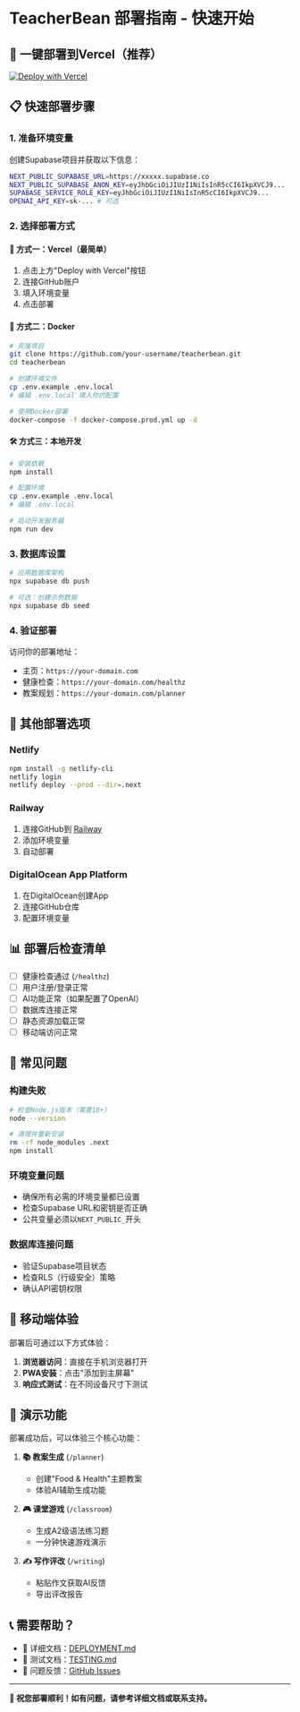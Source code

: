 # TeacherBean 部署指南 - 快速开始

## 🚀 一键部署到Vercel（推荐）

[![Deploy with Vercel](https://vercel.com/button)](https://vercel.com/new/clone?repository-url=https://github.com/your-username/teacherbean&env=NEXT_PUBLIC_SUPABASE_URL,NEXT_PUBLIC_SUPABASE_ANON_KEY,SUPABASE_SERVICE_ROLE_KEY,OPENAI_API_KEY)

## 📋 快速部署步骤

### 1. 准备环境变量

创建Supabase项目并获取以下信息：

```bash
NEXT_PUBLIC_SUPABASE_URL=https://xxxxx.supabase.co
NEXT_PUBLIC_SUPABASE_ANON_KEY=eyJhbGciOiJIUzI1NiIsInR5cCI6IkpXVCJ9...
SUPABASE_SERVICE_ROLE_KEY=eyJhbGciOiJIUzI1NiIsInR5cCI6IkpXVCJ9...
OPENAI_API_KEY=sk-... # 可选
```

### 2. 选择部署方式

#### 🌟 方式一：Vercel（最简单）
1. 点击上方"Deploy with Vercel"按钮
2. 连接GitHub账户
3. 填入环境变量
4. 点击部署

#### 🐳 方式二：Docker
```bash
# 克隆项目
git clone https://github.com/your-username/teacherbean.git
cd teacherbean

# 创建环境文件
cp .env.example .env.local
# 编辑 .env.local 填入你的配置

# 使用Docker部署
docker-compose -f docker-compose.prod.yml up -d
```

#### 🛠️ 方式三：本地开发
```bash
# 安装依赖
npm install

# 配置环境
cp .env.example .env.local
# 编辑 .env.local

# 启动开发服务器
npm run dev
```

### 3. 数据库设置

```bash
# 应用数据库架构
npx supabase db push

# 可选：创建示例数据
npx supabase db seed
```

### 4. 验证部署

访问你的部署地址：
- 主页：`https://your-domain.com`
- 健康检查：`https://your-domain.com/healthz`
- 教案规划：`https://your-domain.com/planner`

## 🔧 其他部署选项

### Netlify
```bash
npm install -g netlify-cli
netlify login
netlify deploy --prod --dir=.next
```

### Railway
1. 连接GitHub到 [Railway](https://railway.app)
2. 添加环境变量
3. 自动部署

### DigitalOcean App Platform
1. 在DigitalOcean创建App
2. 连接GitHub仓库
3. 配置环境变量

## 📊 部署后检查清单

- [ ] 健康检查通过 (`/healthz`)
- [ ] 用户注册/登录正常
- [ ] AI功能正常（如果配置了OpenAI）
- [ ] 数据库连接正常
- [ ] 静态资源加载正常
- [ ] 移动端访问正常

## 🚨 常见问题

### 构建失败
```bash
# 检查Node.js版本（需要18+）
node --version

# 清理并重新安装
rm -rf node_modules .next
npm install
```

### 环境变量问题
- 确保所有必需的环境变量都已设置
- 检查Supabase URL和密钥是否正确
- 公共变量必须以`NEXT_PUBLIC_`开头

### 数据库连接问题
- 验证Supabase项目状态
- 检查RLS（行级安全）策略
- 确认API密钥权限

## 📱 移动端体验

部署后可通过以下方式体验：

1. **浏览器访问**：直接在手机浏览器打开
2. **PWA安装**：点击"添加到主屏幕"
3. **响应式测试**：在不同设备尺寸下测试

## 🎯 演示功能

部署成功后，可以体验三个核心功能：

1. **📚 教案生成** (`/planner`)
   - 创建"Food & Health"主题教案
   - 体验AI辅助生成功能

2. **🎮 课堂游戏** (`/classroom`)
   - 生成A2级语法练习题
   - 一分钟快速游戏演示

3. **✍️ 写作评改** (`/writing`)
   - 粘贴作文获取AI反馈
   - 导出评改报告

## 📞 需要帮助？

- 📖 详细文档：[DEPLOYMENT.md](./docs/DEPLOYMENT.md)
- 🧪 测试文档：[TESTING.md](./docs/TESTING.md)
- 🐛 问题反馈：[GitHub Issues](https://github.com/your-username/teacherbean/issues)

---

**🎉 祝您部署顺利！如有问题，请参考详细文档或联系支持。**